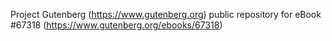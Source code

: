 Project Gutenberg (https://www.gutenberg.org) public repository for
eBook #67318 (https://www.gutenberg.org/ebooks/67318)
